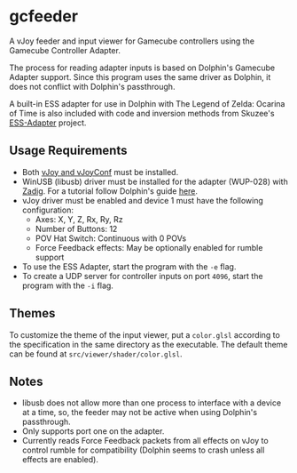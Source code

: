 # gcfeeder
A vJoy feeder and input viewer for Gamecube controllers using the Gamecube Controller Adapter.

The process for reading adapter inputs is based on Dolphin's Gamecube Adapter support.
Since this program uses the same driver as Dolphin, it does not conflict with Dolphin's passthrough.

A built-in ESS adapter for use in Dolphin with The Legend of Zelda: Ocarina of Time is also included
with code and inversion methods from Skuzee's [ESS-Adapter](https://github.com/Skuzee/ESS-Adapter)
project.

## Usage Requirements
* Both [vJoy and vJoyConf](https://github.com/jshafer817/vJoy) must be installed.
* WinUSB (libusb) driver must be installed for the adapter (WUP-028) with [Zadig](https://zadig.akeo.ie).
For a tutorial follow Dolphin's guide [here](https://dolphin-emu.org/docs/guides/how-use-official-gc-controller-adapter-wii-u).
* vJoy driver must be enabled and device 1 must have the following configuration:
    * Axes: X, Y, Z, Rx, Ry, Rz
    * Number of Buttons: 12
    * POV Hat Switch: Continuous with 0 POVs
    * Force Feedback effects: May be optionally enabled for rumble support
* To use the ESS Adapter, start the program with the `-e` flag.
* To create a UDP server for controller inputs on port `4096`, start the program with the `-i` flag.

## Themes

To customize the theme of the input viewer, put a `color.glsl` according to the specification in the same directory as the executable.
The default theme can be found at `src/viewer/shader/color.glsl`.

## Notes
* libusb does not allow more than one process to interface with a device at a time, so, the feeder may not be active when using Dolphin's passthrough.
* Only supports port one on the adapter.
* Currently reads Force Feedback packets from all effects on vJoy to control rumble for compatibility (Dolphin seems to crash unless all effects are enabled).
